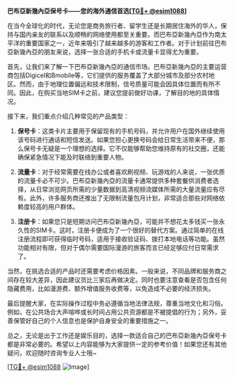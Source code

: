 **巴布亞新幾內亞保号卡——您的海外通信首选[[TG💪+ @esim1088](https://t.me/s/esim1088)]**

在当今全球化的时代，无论您是商务旅行者、留学生还是长期居住海外的华人，保持与国内亲友的联系以及顺畅的网络使用都至关重要。而巴布亞新幾內亞作为南太平洋的重要国家之一，近年来吸引了越来越多的游客和工作者。对于计划前往巴布亞新幾內亞的朋友来说，选择一张合适的手机卡或流量卡显得尤为重要。

首先，让我们来了解一下巴布亞新幾內亞的通信市场。巴布亞新幾內亞的主要运营商包括Digicel和Bmobile等，它们提供的服务覆盖了大部分城市及部分农村地区。然而，由于地理位置偏远和技术限制，信号质量可能会因具体位置而有所不同。因此，在购买当地SIM卡之前，建议您提前做好功课，了解目的地的具体情况。

接下来，我们重点介绍几种常见的产品类型：

1. **保号卡**：这类卡片主要用于保留现有的手机号码，并允许用户在国外继续使用该号码进行通话和短信发送。如果您担心更换号码会给日常生活带来不便，那么保号卡无疑是一个理想的选择。它不仅能够帮助您维持原有的社交圈，还能确保紧急情况下能及时联络到重要人物。

2. **流量卡**：对于经常需要在线办公或者喜欢刷视频、玩游戏的人来说，一张优质的流量卡必不可少。巴布亞新幾內亞的流量卡通常提供多种套餐供消费者选择，从日常浏览网页所需的少量数据到高清视频流媒体所需的大量流量应有尽有。此外，许多服务商还推出了无限制流量包月计划，非常适合那些对网络依赖度较高的用户群体。

3. **注册卡**：如果您只是短期访问巴布亞新幾內亞，可能并不想花太多钱买一张永久性的SIM卡。这时，注册卡便成为了一个很好的替代方案。通过简单的在线注册流程即可获得临时号码，适用于接收验证码、拨打本地电话等功能。虽然功能相对有限，但对于偶尔需要国际漫游的旅客而言已经足够应付日常需求了。

当然，在挑选合适的产品时还需要考虑价格因素。一般来说，不同品牌和服务商之间存在较大差异，因此建议货比三家后再做决定。同时也要注意查看是否包含任何隐藏费用，比如漫游费、额外增值服务收费等，以免造成不必要的经济损失。

最后提醒大家，在实际操作过程中务必遵循当地法律法规，尊重当地文化和习俗。例如，在公共场合大声喧哗或长时间占用公共资源都是不被提倡的行为；另外，妥善保管好自己的个人信息也是保护自身安全的重要措施之一。

总之，无论是出于工作还是娱乐目的，选择一款适合自己的巴布亞新幾內亞保号卡都是非常必要的。希望以上内容能够为大家提供一定的参考价值！如果您还有其他疑问，欢迎随时咨询专业人士哦~

[[TG💪+ @esim1088](https://t.me/s/esim1088) ![Image](https://i.postimg.cc/4NQfJmqS/Snipaste-2025-05-13-00-14-12.png)]